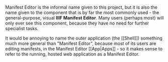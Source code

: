 Manifest Editor is the informal name given to this project, but it is also the name given to the component that is by far the most commonly used - the general-purpose, visual **IIIF Manifest Editor**. Many users (perhaps most) will only ever see this component, because they have no need for further specialist tasks. 

It would be annoying to name the outer application (the [[Shell]]) something much more general than "Manifest Editor", because most of its users are editing manifests, in the Manifest Editor [[App|Apps]] - so it makes sense to refer to the running, hosted web application as a Manifest Editor.